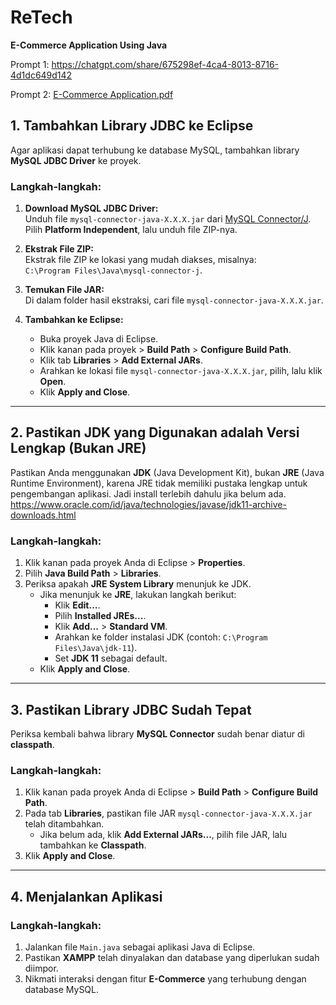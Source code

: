 # ReTech  
**E-Commerce Application Using Java**

Prompt 1: https://chatgpt.com/share/675298ef-4ca4-8013-8716-4d1dc649d142

Prompt 2: [E-Commerce Application.pdf](https://github.com/user-attachments/files/18036290/E-Commerce.Application.pdf)

## 1. Tambahkan Library JDBC ke Eclipse  
Agar aplikasi dapat terhubung ke database MySQL, tambahkan library **MySQL JDBC Driver** ke proyek.

### Langkah-langkah:  
1. **Download MySQL JDBC Driver:**  
   Unduh file `mysql-connector-java-X.X.X.jar` dari [MySQL Connector/J](https://dev.mysql.com/downloads/connector/j/). Pilih **Platform Independent**, lalu unduh file ZIP-nya.

2. **Ekstrak File ZIP:**  
   Ekstrak file ZIP ke lokasi yang mudah diakses, misalnya:  
   `C:\Program Files\Java\mysql-connector-j`.

3. **Temukan File JAR:**  
   Di dalam folder hasil ekstraksi, cari file `mysql-connector-java-X.X.X.jar`.

4. **Tambahkan ke Eclipse:**  
   - Buka proyek Java di Eclipse.  
   - Klik kanan pada proyek > **Build Path** > **Configure Build Path**.  
   - Klik tab **Libraries** > **Add External JARs**.  
   - Arahkan ke lokasi file `mysql-connector-java-X.X.X.jar`, pilih, lalu klik **Open**.  
   - Klik **Apply and Close**.  

---

## 2. Pastikan JDK yang Digunakan adalah Versi Lengkap (Bukan JRE)  
Pastikan Anda menggunakan **JDK** (Java Development Kit), bukan **JRE** (Java Runtime Environment), karena JRE tidak memiliki pustaka lengkap untuk pengembangan aplikasi. Jadi install terlebih dahulu jika belum ada. https://www.oracle.com/id/java/technologies/javase/jdk11-archive-downloads.html

### Langkah-langkah:  
1. Klik kanan pada proyek Anda di Eclipse > **Properties**.  
2. Pilih **Java Build Path** > **Libraries**.  
3. Periksa apakah **JRE System Library** menunjuk ke JDK.  
   - Jika menunjuk ke **JRE**, lakukan langkah berikut:  
     - Klik **Edit...**.  
     - Pilih **Installed JREs...**.  
     - Klik **Add...** > **Standard VM**.  
     - Arahkan ke folder instalasi JDK (contoh: `C:\Program Files\Java\jdk-11`).  
     - Set **JDK 11** sebagai default.  
   - Klik **Apply and Close**.  

---

## 3. Pastikan Library JDBC Sudah Tepat  
Periksa kembali bahwa library **MySQL Connector** sudah benar diatur di **classpath**.

### Langkah-langkah:  
1. Klik kanan pada proyek Anda di Eclipse > **Build Path** > **Configure Build Path**.  
2. Pada tab **Libraries**, pastikan file JAR `mysql-connector-java-X.X.X.jar` telah ditambahkan.  
   - Jika belum ada, klik **Add External JARs...**, pilih file JAR, lalu tambahkan ke **Classpath**.  
3. Klik **Apply and Close**.  

---

## 4. Menjalankan Aplikasi  
### Langkah-langkah:  
1. Jalankan file `Main.java` sebagai aplikasi Java di Eclipse.  
2. Pastikan **XAMPP** telah dinyalakan dan database yang diperlukan sudah diimpor.  
3. Nikmati interaksi dengan fitur **E-Commerce** yang terhubung dengan database MySQL.  
